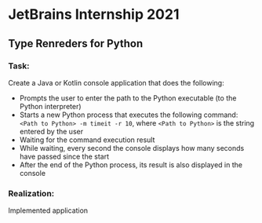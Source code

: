 # JetBrains Internship 2021
## Type Renreders for Python
### Task:
  Create a Java or Kotlin console application that does the following:
  * Prompts the user to enter the path to the Python executable (to the Python interpreter)
  * Starts a new Python process that executes the following command: <code/>\<Path to Python\> -m timeit -r 10</code>, where <code/>\<Path to Python\></code> is the string entered by the user
  * Waiting for the command execution result
  * While waiting, every second the console displays how many seconds have passed since the start
  * After the end of the Python process, its result is also displayed in the console

### Realization:
  Implemented application
